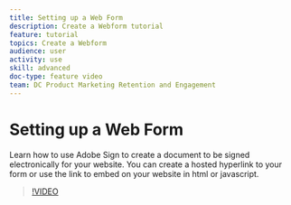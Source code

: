 ```yaml
---
title: Setting up a Web Form
description: Create a Webform tutorial
feature: tutorial
topics: Create a Webform
audience: user
activity: use
skill: advanced
doc-type: feature video
team: DC Product Marketing Retention and Engagement
---
```


# Setting up a Web Form

Learn how to use Adobe Sign to create a document to be signed electronically for your website. You can create a hosted hyperlink to your form or use the link to embed on your website in html or javascript.

>[!VIDEO](https://video.tv.adobe.com/v/27522?hidetitle=true)
